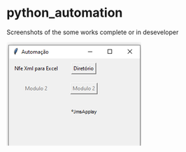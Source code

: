 # python_automation
Screenshots of the  some works  complete or in deseveloper

![alt text](https://github.com/jamesonSouza/python_automation/blob/main/img/1.png)
